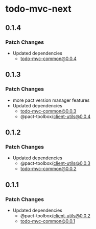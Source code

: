 # todo-mvc-next

## 0.1.4

### Patch Changes

- Updated dependencies
  - todo-mvc-common@0.0.4

## 0.1.3

### Patch Changes

- more pact version manager features
- Updated dependencies
  - todo-mvc-common@0.0.3
  - @pact-toolbox/client-utils@0.0.4

## 0.1.2

### Patch Changes

- Updated dependencies
  - @pact-toolbox/client-utils@0.0.3
  - todo-mvc-common@0.0.2

## 0.1.1

### Patch Changes

- Updated dependencies
  - @pact-toolbox/client-utils@0.0.2
  - todo-mvc-common@0.0.1
